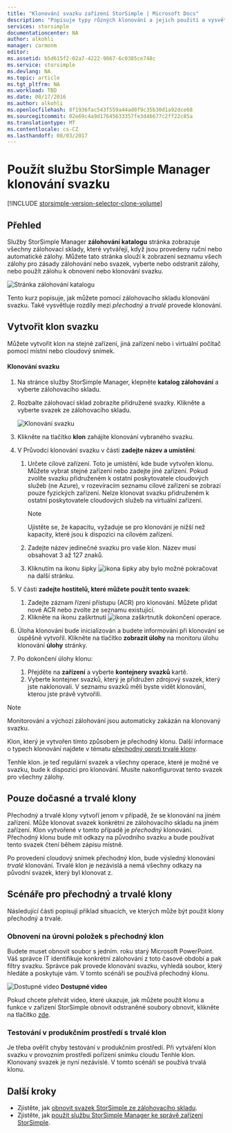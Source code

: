 ```yaml
---
title: "Klonování svazku zařízení StorSimple | Microsoft Docs"
description: "Popisuje typy různých klonování a jejich použití a vysvětluje, jak můžete pomocí zálohovacího skladu klonování svazku."
services: storsimple
documentationcenter: NA
author: alkohli
manager: carmonm
editor: 
ms.assetid: b5d615f2-02a7-4222-9867-6c0385ce748c
ms.service: storsimple
ms.devlang: NA
ms.topic: article
ms.tgt_pltfrm: NA
ms.workload: TBD
ms.date: 08/17/2016
ms.author: alkohli
ms.openlocfilehash: 8f1936fac543f559a44ad0f9c35b30d1a92dce68
ms.sourcegitcommit: 02e69c4a9d17645633357fe3d46677c2ff22c85a
ms.translationtype: MT
ms.contentlocale: cs-CZ
ms.lasthandoff: 08/03/2017
---
```

# <a name="use-the-storsimple-manager-service-to-clone-a-volume"></a>Použít službu StorSimple Manager klonování svazku
[!INCLUDE [storsimple-version-selector-clone-volume](../../includes/storsimple-version-selector-clone-volume.md)]

## <a name="overview"></a>Přehled
Služby StorSimple Manager **zálohování katalogu** stránka zobrazuje všechny zálohovací sklady, které vytvářejí, když jsou provedeny ruční nebo automatické zálohy. Můžete tato stránka slouží k zobrazení seznamu všech zálohy pro zásady zálohování nebo svazek, vyberte nebo odstranit zálohy, nebo použít zálohu k obnovení nebo klonování svazku.

![Stránka zálohování katalogu](./media/storsimple-clone-volume/HCS_BackupCatalog.png)  

Tento kurz popisuje, jak můžete pomocí zálohovacího skladu klonování svazku. Také vysvětluje rozdíly mezi *přechodný* a *trvalé* provede klonování. 

## <a name="create-a-clone-of-a-volume"></a>Vytvořit klon svazku
Můžete vytvořit klon na stejné zařízení, jiná zařízení nebo i virtuální počítač pomocí místní nebo cloudový snímek.

#### <a name="to-clone-a-volume"></a>Klonování svazku
1. Na stránce služby StorSimple Manager, klepněte **katalog zálohování** a vyberte zálohovacího skladu.
2. Rozbalte zálohovací sklad zobrazíte přidružené svazky. Klikněte a vyberte svazek ze zálohovacího skladu.
   
     ![Klonování svazku](./media/storsimple-clone-volume/HCS_Clone.png) 
3. Klikněte na tlačítko **klon** zahájíte klonování vybraného svazku.
4. V Průvodci klonování svazku v části **zadejte název a umístění**:
   
   1. Určete cílové zařízení. Toto je umístění, kde bude vytvořen klonu. Můžete vybrat stejné zařízení nebo zadejte jiné zařízení. Pokud zvolíte svazku přidruženém k ostatní poskytovatele cloudových služeb (ne Azure), v rozevíracím seznamu cílové zařízení se zobrazí pouze fyzických zařízení. Nelze klonovat svazku přidruženém k ostatní poskytovatele cloudových služeb na virtuální zařízení.
      
      > [!NOTE]
      > Ujistěte se, že kapacitu, vyžaduje se pro klonování je nižší než kapacity, které jsou k dispozici na cílovém zařízení.
      > 
      > 
   2. Zadejte název jedinečné svazku pro vaše klon. Název musí obsahovat 3 až 127 znaků.
   3. Kliknutím na ikonu šipky ![ikona šipky](./media/storsimple-clone-volume/HCS_ArrowIcon.png) aby bylo možné pokračovat na další stránku.
5. V části **zadejte hostitelů, které můžete použít tento svazek**:
   
   1. Zadejte záznam řízení přístupu (ACR) pro klonování. Můžete přidat nové ACR nebo zvolte ze seznamu existující.
   2. Klikněte na ikonu zaškrtnutí ![ikona zaškrtnutí](./media/storsimple-clone-volume/HCS_CheckIcon.png)k dokončení operace.
6. Úloha klonování bude inicializován a budete informováni při klonování se úspěšně vytvořil. Klikněte na tlačítko **zobrazit úlohy** na monitoru úlohu klonování **úlohy** stránky.
7. Po dokončení úlohy klonu:
   
   1. Přejděte na **zařízení** a vyberte **kontejnery svazků** kartě. 
   2. Vyberte kontejner svazků, který je přidružen zdrojový svazek, který jste naklonovali. V seznamu svazků měli byste vidět klonování, kterou jste právě vytvořili.

> [!NOTE]
> Monitorování a výchozí zálohování jsou automaticky zakázán na klonovaný svazku.
> 
> 

Klon, který je vytvořen tímto způsobem je přechodný klonu. Další informace o typech klonování najdete v tématu [přechodný oproti trvalé klony](#transient-vs-permanent-clones).

Tenhle klon. je teď regulární svazek a všechny operace, které je možné ve svazku, bude k dispozici pro klonování. Musíte nakonfigurovat tento svazek pro všechny zálohy.

## <a name="transient-vs-permanent-clones"></a>Pouze dočasné a trvalé klony
Přechodný a trvalé klony vytvoří jenom v případě, že se klonování na jiném zařízení. Může klonovat svazek konkrétní ze zálohovacího skladu na jiném zařízení. Klon vytvořené v tomto případě je *přechodný* klonování. Přechodný klonu bude mít odkazy na původního svazku a bude používat tento svazek čtení během zápisu místně. 

Po provedení cloudový snímek přechodný klon, bude výsledný klonování *trvalé* klonování. Trvalé klon je nezávislá a nemá všechny odkazy na původní svazek, který byl klonovat z.  

## <a name="scenarios-for-transient-and-permanent-clones"></a>Scénáře pro přechodný a trvalé klony
Následující části popisují příklad situacích, ve kterých může být použit klony přechodný a trvalé.

### <a name="item-level-recovery-with-a-transient-clone"></a>Obnovení na úrovni položek s přechodný klon
Budete muset obnovit soubor s jedním. roku starý Microsoft PowerPoint. Váš správce IT identifikuje konkrétní zálohování z toto časové období a pak filtry svazku. Správce pak provede klonování svazku, vyhledá soubor, který hledáte a poskytuje vám. V tomto scénáři se používá přechodný klonu. 

![Dostupné video](./media/storsimple-clone-volume/Video_icon.png) **Dostupné video**

Pokud chcete přehrát video, které ukazuje, jak můžete použít klonu a funkce v zařízení StorSimple obnovit odstraněné soubory obnovit, klikněte na tlačítko [zde](https://azure.microsoft.com/documentation/videos/storsimple-recover-deleted-files-with-storsimple/).

### <a name="testing-in-the-production-environment-with-a-permanent-clone"></a>Testování v produkčním prostředí s trvalé klon
Je třeba ověřit chyby testování v produkčním prostředí. Při vytváření klon svazku v provozním prostředí pořízení snímku cloudu Tenhle klon. Klonovaný svazek je nyní nezávislé. V tomto scénáři se používá trvalá klonu.

## <a name="next-steps"></a>Další kroky
* Zjistěte, jak [obnovit svazek StorSimple ze zálohovacího skladu](storsimple-restore-from-backup-set.md).
* Zjistěte, jak [použít službu StorSimple Manager ke správě zařízení StorSimple](storsimple-manager-service-administration.md).

